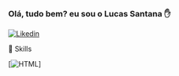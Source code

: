 ### Olá, tudo bem? eu sou o Lucas Santana ✋
[![Likedin](https://img.shields.io/badge/LinkedIn-0077B5?style=for-the-badge&logo=linkedin&logoColor=white)](https://www.linkedin.com/in/llucassantana/)

🚀 Skills

[![HTML]([https://img.shields.io/badge/LinkedIn-0077B5?style=for-the-badge&logo=linkedin&logoColor=white](https://img.shields.io/badge/HTML-239120?style=for-the-badge&logo=html5&logoColor=white)https://img.shields.io/badge/HTML-239120?style=for-the-badge&logo=html5&logoColor=white)]

